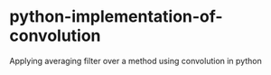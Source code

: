 # python-implementation-of-convolution

Applying averaging filter over a method using convolution in python
